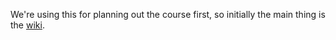 We're using this for planning out the course first, so initially the main thing is the [wiki](https://github.com/NictaMoocs/fpcourseplanning/wiki).
